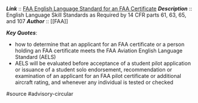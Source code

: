 ***Link***      :: [FAA English Language Standard for an FAA Certificate](https://www.faa.gov/documentLibrary/media/Advisory_Circular/AC_60-28B.pdf)
***Description***      :: English Language Skill Standards as Required by 14 CFR parts 61, 63, 65, and 107
***Author*** :: [[FAA]]

***Key Quotes***:
* how to determine that an applicant for an FAA certificate or a person holding an FAA certificate meets the FAA Aviation English Language Standard (AELS)
* AELS will be evaluated before acceptance of a student pilot application or issuance of a student solo endorsement, recommendation or examination of an applicant for an FAA pilot certificate or additional aircraft rating, and whenever any individual is tested or checked

#source #advisory-circular 